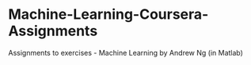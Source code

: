 # Machine-Learning-Coursera-Assignments
Assignments to exercises - Machine Learning by Andrew Ng (in Matlab)
